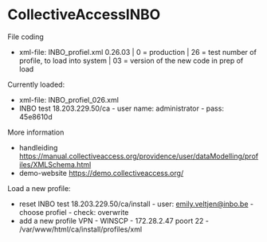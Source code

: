 # CollectiveAccessINBO

File coding
- xml-file: INBO_profiel.xml 0.26.03 | 0 = production | 26 = test number of profile, to load into system | 03 = version of the new code in prep of load

Currently loaded:
- xml-file:	INBO_profiel_026.xml
- INBO test	18.203.229.50/ca - user name: administrator - pass:	45e8610d

More information
- handleiding	https://manual.collectiveaccess.org/providence/user/dataModelling/profiles/XMLSchema.html
- demo-website	https://demo.collectiveaccess.org/

Load a new profile:
- reset INBO test	18.203.229.50/ca/install - user: emily.veltjen@inbo.be - choose profiel -	check: overwrite
- add a new profile	VPN - WINSCP - 172.28.2.47 poort 22 - /var/www/html/ca/install/profiles/xml
